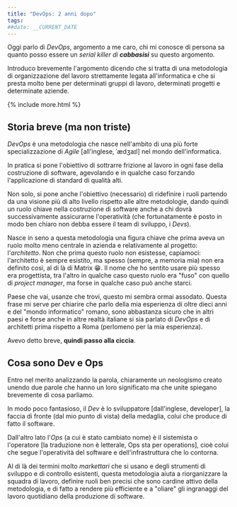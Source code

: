 ```yaml
---
title: "DevOps: 2 anni dopo"
tags: 
##date: __CURRENT_DATE
---
```


Oggi parlo di *DevOps*, argomento a me caro, chi mi conosce di persona sa quanto posso essere un *serial killer di **cabbasisi*** su questo argomento.

Introduco brevemente l'argomento dicendo che si tratta di una metodologia di organizzazione del lavoro strettamente legata all'informatica e che si presta molto bene per determinati gruppi di lavoro, determinati progetti e determinate aziende.

{% include more.html %}

## Storia breve (ma non triste)

*DevOps* è una metodologia che nasce nell'ambito di una più forte specializzazione di *Agile* [all'inglese,  ˈædʒaɪl] nel mondo dell'informatica.

In pratica si pone l'obiettivo di sottrarre frizione al lavoro in ogni fase della costruzione di software, agevolando e in qualche caso forzando l'applicazione di standard di qualità alti.

Non solo, si pone anche l'obiettivo (necessario) di ridefinire i ruoli partendo da una visione più di alto livello rispetto alle altre metodologie, dando quindi un ruolo chiave nella costruzione di software anche a chi dovrà successivamente assicurarne l'operatività (che fortunatamente è posto in modo ben chiaro non debba essere il team di sviluppo, i *Devs*).

Nasce in seno a questa metodologia una figura chiave che prima aveva un ruolo molto meno centrale in azienda e relativamente al progetto: l'*architetto*. Non che prima questo ruolo non esistesse, capiamoci: l'architetto è sempre esistito, ma spesso (sempre, a memoria mia) non era definito così, al di là di Matrix :grin:. Il nome che ho sentito usare più spesso era progettista, tra l'altro in qualche caso questo ruolo era "fuso" con quello di *project manager*, ma forse in qualche caso può anche starci.

Paese che vai, usanze che trovi, questo mi sembra ormai assodato. Questa frase mi serve per chiarire che parlo della mia esperienza di oltre dieci anni e del "mondo informatico" romano, sono abbastanza sicuro che in altri paesi e forse anche in altre realtà italiane si sia parlato di *DevOps* e di architetti prima rispetto a Roma (perlomeno per la mia esperienza).

Avevo detto breve, **quindi passo alla ciccia**.

## Cosa sono Dev e Ops

Entro nel merito analizzando la parola, chiaramente un neologismo creato unendo due parole che hanno un loro significato ma che unite spiegano brevemente di cosa parliamo.

In modo poco fantasioso, il *Dev* è lo sviluppatore [dall'inglese, developer], la faccia di fronte (dal mio punto di vista) della medaglia, colui che produce di fatto il software.

Dall'altro lato l'*Ops* (a cui è stato cambiato nome) è il sistemista o l'operatore [la traduzione non è letterale, Ops sta per operations], cioè colui che segue l'operatività del software e dell'infrastruttura che lo contorna.

Al di là dei termini molto *markettari* che si usano e degli strumenti di sviluppo e di controllo esistenti, questa metodologia aiuta a riorganizzare la squadra di lavoro, definire ruoli ben precisi che sono cardine attivo della metodologia, e di fatto a rendere più efficiente e a "oliare" gli ingranaggi del lavoro quotidiano della produzione di software.
